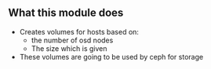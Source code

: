 ## What this module does

* Creates volumes for hosts based on:
  * the number of osd nodes
  * The size which is given
* These volumes are going to be used by ceph for storage
